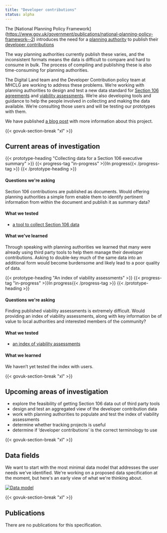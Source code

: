 ```yaml
---
title: "Developer contributions"
status: alpha
---
```


The [National Planning Policy Framework] (https://www.gov.uk/government/publications/national-planning-policy-framework--2) introduces the need for a [planning authority](/glossary/planning-authority/) to publish their [developer contributions](/glossary/developer-contributions/)

The way planning authorities currently publish these varies, and the inconsistent formats means the data is difficult to compare and hard to consume in bulk. The process of compiling and publishing these is also time-consuming for planning authorities.

The Digital Land team and the Developer Contribution policy team at MHCLG are working to address these problems. We’re working with planning authorities to design and test a new data standard for [Section 106 agreements](/glossary/section-106/) and [viability assessments](/glossary/viability-assessment). We’re also developing tools and guidance to help the people involved in collecting and making the data available. We’re consulting those users and will be testing our prototypes with them.

We have published [a blog post](https://mhclgdigital.blog.gov.uk/2018/10/16/making-developer-contributions-open-and-transparent/) with more information about this project.

{{< govuk-section-break "xl" >}}

## Current areas of investigation

{{< prototype-heading "Collecting data for a Section 106 executive summary" >}}
  {{< progress-tag "in-progress" >}}In progress{{< /progress-tag >}}
{{< /prototype-heading >}}

#### Questions we're asking

Section 106 contributions are published as documents. Would offering planning authorities a simple form enable them to identify pertinent information from within the document and publish it as summary data?

#### What we tested
* [a tool to collect Section 106 data](https://section-106-prototype.cloudapps.digital/create-section106)

#### What we've learned

Through speaking with planning authorities we learned that many were already using third party tools to help them manage their developer contributions. Asking to double-key much of the same data into an additional form would become burdensome and likely lead to a poor quality of data.

{{< prototype-heading "An index of viability assessments" >}}
  {{< progress-tag "in-progress" >}}In progress{{< /progress-tag >}}
{{< /prototype-heading >}}

#### Questions we're asking

Finding published viability assessments is extremely difficult. Would providing an index of viability assessments, along with key information be of value to local authorities and interested members of the community?

#### What we tested

* [an index of viability assessments](https://section-106-prototype.cloudapps.digital/viability/)

#### What we learned

We haven’t yet tested the index with users.

{{< govuk-section-break "xl" >}}

## Upcoming areas of investigation

* explore the feasibility of getting Section 106 data out of third party tools
* design and test an aggregated view of the developer contribution data
* work with planning authorities to populate and test the index of viability assessments
* determine whether tracking projects is useful
* determine if ‘developer contributions’ is the correct terminology to use


{{< govuk-section-break "xl" >}}

## Data fields

We want to start with the most minimal data model that addresses the user needs we've identified. We're working on a proposed data specification at the moment, but here's an early view of what we're thinking about.

<a href="https://www.flickr.com/photos/psd/45138775504/" title="Data model"><img src="https://farm5.staticflickr.com/4903/45138775504_c9aebaba6b_c.jpg" alt="Data model"></a>

{{< govuk-section-break "xl" >}}

## Publications

There are no publications for this specification.